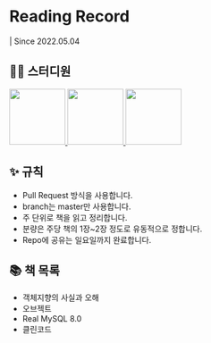 # Reading Record

| Since 2022.05.04

## 👨‍💻  스터디원
<p>
<a href="https://github.com/nahyeon99">
  <img src="https://avatars.githubusercontent.com/u/69833665?v=4" width="100">
</a>
<a href="https://github.com/poly9010">
  <img src="https://avatars.githubusercontent.com/u/66791731?v=4" width="100">
</a>
<a href="https://github.com/jonghyeok98">
  <img src="https://avatars.githubusercontent.com/u/77715064?v=4" width="100">
</a>
</p>

## ✨ 규칙
 - Pull Request 방식을 사용합니다.
 - branch는 master만 사용합니다.
 - 주 단위로 책을 읽고 정리합니다.
 - 분량은 주당 책의 1장~2장 정도로 유동적으로 정합니다.
 - Repo에 공유는 일요일까지 완료합니다.

## 📚 책 목록
- 객체지향의 사실과 오해
- 오브젝트
- Real MySQL 8.0
- 클린코드
